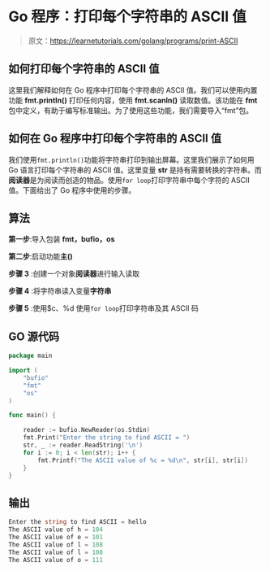 # Go 程序：打印每个字符串的 ASCII 值

> 原文：<https://learnetutorials.com/golang/programs/print-ASCII>

## 如何打印每个字符串的 ASCII 值

这里我们解释如何在 Go 程序中打印每个字符串的 ASCII 值。我们可以使用内置功能 **fmt.println()** 打印任何内容，使用 **fmt.scanln()** 读取数值。该功能在 **fmt** 包中定义，有助于编写标准输出。为了使用这些功能，我们需要导入“fmt”包。

## 如何在 Go 程序中打印每个字符串的 ASCII 值

我们使用`fmt.println()`功能将字符串打印到输出屏幕。这里我们展示了如何用 Go 语言打印每个字符串的 ASCII 值。这里变量 **str** 是持有需要转换的字符串。而**阅读器**是为阅读而创造的物品。使用`for loop`打印字符串中每个字符的 ASCII 值。下面给出了 Go 程序中使用的步骤。

## 算法

**第一步**:导入包装 **fmt，bufio，os**

**第二步**:启动功能**主()**

**步骤 3** :创建一个对象**阅读器**进行输入读取

**步骤 4** :将字符串读入变量**字符串**

**步骤 5** :使用$c、%d 使用`for loop`打印字符串及其 ASCII 码

## GO 源代码

```go
package main

import (
    "bufio"
    "fmt"
    "os"
)

func main() {

    reader := bufio.NewReader(os.Stdin)
    fmt.Print("Enter the string to find ASCII = ")
    str, _ := reader.ReadString('\n')
    for i := 0; i < len(str); i++ {
        fmt.Printf("The ASCII value of %c = %d\n", str[i], str[i])
    }
}

```

## 输出

```go
Enter the string to find ASCII = hello
The ASCII value of h = 104
The ASCII value of e = 101
The ASCII value of l = 108
The ASCII value of l = 108
The ASCII value of o = 111
```